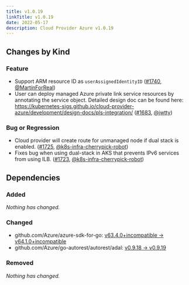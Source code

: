```yaml
---
title: v1.0.19
linkTitle: v1.0.19
date: 2022-05-17
description: Cloud Provider Azure v1.0.19
---
```



## Changes by Kind

### Feature

- Support ARM resource ID as `userAssignedIdentityID` ([#1740](https://github.com/kubernetes-sigs/cloud-provider-azure/pull/1740), [@MartinForReal](https://github.com/MartinForReal))
- User can deploy managed Azure private link service resources by annotating the service object.
  Detailed design doc can be found here: https://kubernetes-sigs.github.io/cloud-provider-azure/development/design-docs/pls-integration/ ([#1683](https://github.com/kubernetes-sigs/cloud-provider-azure/pull/1683), [@jwtty](https://github.com/jwtty))

### Bug or Regression

- Cloud provider will create route for unmanaged node if dual stack is enabled. ([#1725](https://github.com/kubernetes-sigs/cloud-provider-azure/pull/1725), [@k8s-infra-cherrypick-robot](https://github.com/k8s-infra-cherrypick-robot))
- Fixes bug when using dual-stack in AKS that prevents IPv6 services from using ILB. ([#1723](https://github.com/kubernetes-sigs/cloud-provider-azure/pull/1723), [@k8s-infra-cherrypick-robot](https://github.com/k8s-infra-cherrypick-robot))

## Dependencies

### Added
_Nothing has changed._

### Changed
- github.com/Azure/azure-sdk-for-go: [v63.4.0+incompatible → v64.1.0+incompatible](https://github.com/Azure/azure-sdk-for-go/compare/v63.4.0...v64.1.0)
- github.com/Azure/go-autorest/autorest/adal: [v0.9.18 → v0.9.19](https://github.com/Azure/go-autorest/autorest/adal/compare/v0.9.18...v0.9.19)

### Removed
_Nothing has changed._
